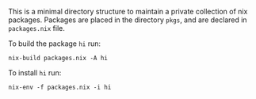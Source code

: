 This is a minimal directory structure to maintain a private collection of nix packages. Packages are placed in the directory `pkgs`, and are declared in `packages.nix` file.

To build the package `hi` run:
```
nix-build packages.nix -A hi
```

To install `hi` run:
```
nix-env -f packages.nix -i hi
```